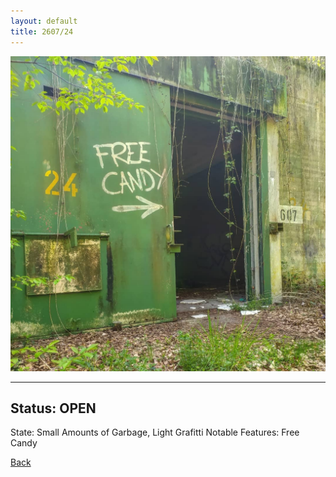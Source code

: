 ```yaml
---
layout: default
title: 2607/24
---
```

![image](https://raw.githubusercontent.com/Feuerstern3001/feuerstern3001.github.io/main/forest/bunker/2607-24.jpg)

* * *

## Status: OPEN

State: Small Amounts of Garbage, Light Grafitti
Notable Features: Free Candy

[Back](/.)
